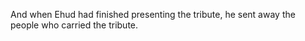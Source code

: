 And when Ehud had finished presenting the tribute, he sent away the people who carried the tribute.
